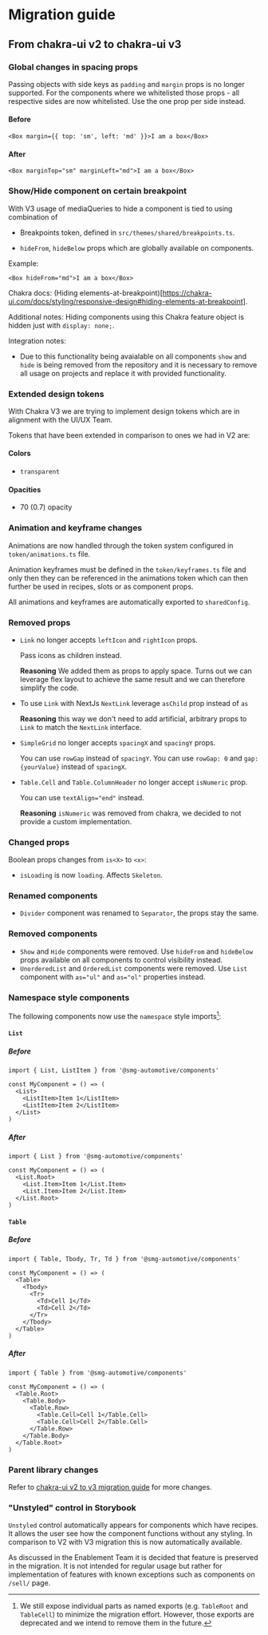 # Migration guide

<!-- TODO: add accurate version numbers here -->
## From chakra-ui v2 to chakra-ui v3

### Global changes in spacing props

Passing objects with side keys as `padding` and `margin` props is no longer supported. For the components where we whitelisted those props - all respective sides are now whitelisted. Use the one prop per side instead.

#### Before

```tsx
<Box margin={{ top: 'sm', left: 'md' }}>I am a box</Box>
```

#### After

```tsx
<Box marginTop="sm" marginLeft="md">I am a box</Box>
```
### Show/Hide component on certain breakpoint

With V3 usage of mediaQueries to hide a component is tied to using combination of
- Breakpoints token, defined in `src/themes/shared/breakpoints.ts`.

- `hideFrom`, `hideBelow` props which are globally available on components.

Example:
```tsx
<Box hideFrom="md">I am a box</Box>
```

Chakra docs: (Hiding elements-at-breakpoint)[https://chakra-ui.com/docs/styling/responsive-design#hiding-elements-at-breakpoint].

Additional notes: Hiding components using this Chakra feature object is hidden just with `display: none;`.

Integration notes:
- Due to this functionality being avaialable on all components `show` and `hide` is being removed from the repository and it is necessary to remove all usage on projects and replace it with provided functionality.

### Extended design tokens
With Chakra V3 we are trying to implement design tokens which are in alignment with the UI/UX Team.

Tokens that have been extended in comparison to ones we had in V2 are:

#### Colors
  - `transparent`

#### Opacities
- 70 (0.7) opacity

### Animation and keyframe changes

Animations are now handled through the token system configured in `token/animations.ts` file.

Animation keyframes must be defined in the `token/keyframes.ts` file and only then they can be referenced in the
animations token which can then further be used in recipes, slots or as component props.

All animations and keyframes are automatically exported to `sharedConfig`.

### Removed props

- `Link` no longer accepts `leftIcon` and `rightIcon` props.

  Pass icons as children instead.

  **Reasoning** We added them as props to apply space. Turns out we can leverage flex layout to achieve the same result and we can therefore simplify the code.

- To use `Link` with NextJs `NextLink` leverage `asChild` prop instead of `as`

  **Reasoning** this way we don't need to add artificial, arbitrary props to `Link` to match the `NextLink` interface.

- `SimpleGrid` no longer accepts `spacingX` and `spacingY` props.

  You can use `rowGap` instead of `spacingY`.
  You can use `rowGap: 0` and `gap: {yourValue}` instead of `spacingX`.

- `Table.Cell` and `Table.ColumnHeader` no longer accept `isNumeric` prop.

  You can use `textAlign="end"` instead.

  **Reasoning** `isNumeric` was removed from chakra, we decided to not provide a custom implementation.

### Changed props

Boolean props changes from `is<X>` to `<x>`:
- `isLoading` is now `loading`. Affects `Skeleton`.

### Renamed components

- `Divider` component was renamed to `Separator`, the props stay the same.

### Removed components
- `Show` and `Hide` components were removed. Use `hideFrom` and `hideBelow` props available on all components to control visibility instead.
- `UnorderedList` and `OrderedList` components were removed. Use `List` component with `as="ul"` and `as="ol"` properties instead.

### Namespace style components

The following components now use the `namespace` style imports[^1]:

[^1]: We still expose individual parts as named exports (e.g. `TableRoot` and `TableCell`) to minimize the migration effort. However, those exports are deprecated and we intend to remove them in the future.

#### `List`

##### Before

```tsx
import { List, ListItem } from '@smg-automotive/components'

const MyComponent = () => (
  <List>
    <ListItem>Item 1</ListItem>
    <ListItem>Item 2</ListItem>
  </List>
)
```

##### After

```tsx
import { List } from '@smg-automotive/components'

const MyComponent = () => (
  <List.Root>
    <List.Item>Item 1</List.Item>
    <List.Item>Item 2</List.Item>
  </List.Root>
)
```

#### `Table`

##### Before

```tsx
import { Table, Tbody, Tr, Td } from '@smg-automotive/components'

const MyComponent = () => (
  <Table>
    <Tbody>
      <Tr>
        <Td>Cell 1</Td>
        <Td>Cell 2</Td>
      </Tr>
    </Tbody>
  </Table>
)
```

##### After

```tsx
import { Table } from '@smg-automotive/components'

const MyComponent = () => (
  <Table.Root>
    <Table.Body>
      <Table.Row>
        <Table.Cell>Cell 1</Table.Cell>
        <Table.Cell>Cell 2</Table.Cell>
      </Table.Row>
    </Table.Body>
  </Table.Root>
)
```

### Parent library changes

Refer to [chakra-ui v2 to v3 migration guide](https://chakra-ui.com/docs/features/chakra-ui-v3) for more changes.

### "Unstyled" control in Storybook

`Unstyled` control automatically appears for components which have recipes.
It allows the user see how the component functions without any styling.
In comparison to V2 with V3 migration this is now automatically available.

As discussed in the Enablement Team it is decided that feature is preserved in the migration.
It is not intended for regular usage but rather for implementation of features with known exceptions such as
components on `/sell/` page.
